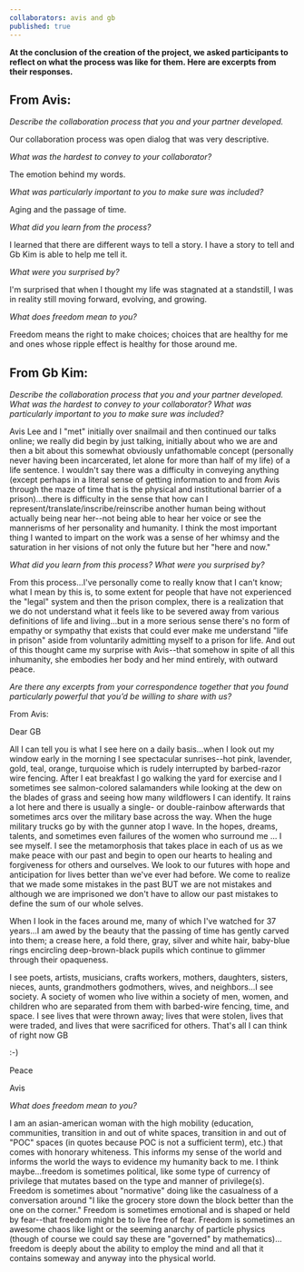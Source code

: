 ```yaml
---
collaborators: avis and gb
published: true
---
```

**At the conclusion of the creation of the project, we asked participants to reflect on what the process was like for them. Here are excerpts from their responses.**

## From Avis:

_Describe the collaboration process that you and your partner developed._

Our collaboration process was open dialog that was very descriptive.

_What was the hardest to convey to your collaborator?_

The emotion behind my words.

_What was particularly important to you to make sure was included?_

Aging and the passage of time.

_What did you learn from the process?_

I learned that there are different ways to tell a story. I have a story to tell and Gb Kim is able to help me tell it.

_What were you surprised by?_

I'm surprised that when I thought my life was stagnated at a standstill, I was in reality still moving forward, evolving, and growing.

_What does freedom mean to you?_

Freedom means the right to make choices; choices that are healthy for me and ones whose ripple effect is healthy for those around me.

## From Gb Kim:

_Describe the collaboration process that you and your partner developed. What was the hardest to convey to your collaborator? What was particularly important to you to make sure was included?_

Avis Lee and I "met" initially over snailmail and then continued our talks online; we really did begin by just talking, initially about who we are and then a bit about this somewhat obviously unfathomable concept (personally never having been incarcerated, let alone for more than half of my life) of a life sentence. I wouldn't say there was a difficulty in conveying anything (except perhaps in a literal sense of getting information to and from Avis through the maze of time that is the physical and institutional barrier of a prison)...there is difficulty in the sense that how can I represent/translate/inscribe/reinscribe another human being without actually being near her--not being able to hear her voice or see the mannerisms of her personality and humanity. I think the most important thing I wanted to impart on the work was a sense of her whimsy and the saturation in her visions of not only the future but her "here and now."

_What did you learn from this process? What were you surprised by?_

From this process...I've personally come to really know that I can't know; what I mean by this is, to some extent for people that have not experienced the "legal" system and then the prison complex, there is a realization that we do not understand what it feels like to be severed away from various definitions of life and living...but in a more serious sense there's no form of empathy or sympathy that exists that could ever make me understand "life in prison" aside from voluntarily admitting myself to a prison for life. And out of this thought came my surprise with Avis--that somehow in spite of all this inhumanity, she embodies her body and her mind entirely, with outward peace.

_Are there any excerpts from your correspondence together that you found particularly powerful that you’d be willing to share with us?_

From Avis:

Dear GB

All I can tell you is what I see here on a daily basis...when I look out my window early in the morning I see spectacular sunrises--hot pink, lavender, gold, teal, orange, turquoise which is rudely interrupted by barbed-razor wire fencing. After I eat breakfast I go walking the yard for exercise and I sometimes see salmon-colored salamanders while looking at the dew on the blades of grass and seeing how many wildflowers I can identify. It rains a lot here and there is usually a single- or double-rainbow afterwards that sometimes arcs over the military base across the way. When the huge military trucks go by with the gunner atop I wave. In the hopes, dreams, talents, and sometimes even failures of the women who surround me ... I see myself. I see the metamorphosis that takes place in each of us as we make peace with our past and begin to open our hearts to healing and forgiveness for others and ourselves. We look to our futures with hope and anticipation for lives better than we've ever had before. We come to realize that we made some mistakes in the past BUT we are not mistakes and although we are imprisoned we don't have to allow our past mistakes to define the sum of our whole selves.

When I look in the faces around me, many of which I've watched for 37 years...I am awed by the beauty that the passing of time has gently carved into them; a crease here, a fold there, gray, silver and white hair, baby-blue rings encircling deep-brown-black pupils which continue to glimmer through their opaqueness.

I see poets, artists, musicians, crafts workers, mothers, daughters, sisters, nieces, aunts, grandmothers godmothers, wives, and neighbors...I see society. A society of women who live within a society of men, women, and children who are separated from them with barbed-wire fencing, time, and space. I see lives that were thrown away; lives that were stolen, lives that were traded, and lives that were sacrificed for others. That's all I can think of right now GB 

:-)

Peace

Avis

_What does freedom mean to you?_

I am an asian-american woman with the high mobility (education, communities, transition in and out of white spaces, transition in and out of "POC" spaces (in quotes because POC is not a sufficient term), etc.) that comes with honorary whiteness. This informs my sense of the world and informs the world the ways to evidence my humanity back to me. I think maybe...freedom is sometimes political, like some type of currency of privilege that mutates based on the type and manner of privilege(s). Freedom is sometimes about "normative" doing like the casualness of a conversation around "I like the grocery store down the block better than the one on the corner." Freedom is sometimes emotional and is shaped or held by fear--that freedom might be to live free of fear. Freedom is sometimes an awesome chaos like light or the seeming anarchy of particle physics (though of course we could say these are "governed" by mathematics)... freedom is deeply about the ability to employ the mind and all that it contains someway and anyway into the physical world.
